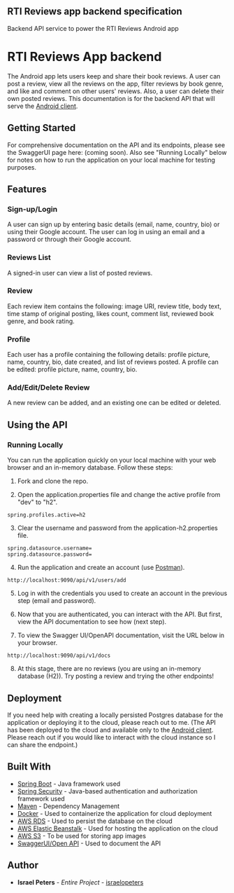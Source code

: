 ## RTI Reviews app backend specification
Backend API service to power the RTI Reviews Android app

# RTI Reviews App backend
The Android app lets users keep and share their book reviews. A user can post a review, view all the reviews on the app, filter reviews by book genre, and like and comment on other users' reviews. Also, a user can delete their own posted reviews. This documentation is for the backend API that will serve the [Android client](https://github.com/israelopeters/rti-reviews-android).

## Getting Started

For comprehensive documentation on the API and its endpoints, please see the SwaggerUI page here: (coming soon). 
Also see "Running Locally" below for notes on how to run the application on your local machine for testing purposes.


## Features

### Sign-up/Login
A user can sign up by entering basic details (email, name, country, bio) or using their Google account. The user can log in using an email and a password or through their Google account.

### Reviews List
A signed-in user can view a list of posted reviews.

### Review
Each review item contains the following: image URI, review title, body text, time stamp of original posting, likes count, comment list, reviewed book genre, and book rating.

### Profile
Each user has a profile containing the following details: profile picture, name, country, bio, date created, and list of reviews posted. A profile can be edited: profile picture, name, country, bio.

### Add/Edit/Delete Review
A new review can be added, and an existing one can be edited or deleted. 

## Using the API

### Running Locally
You can run the application quickly on your local machine with your web browser and an in-memory database. Follow these steps:


1. Fork and clone the repo.

2. Open the application.properties file and change the active profile from "dev" to "h2".

```
spring.profiles.active=h2
```

3. Clear the username and password from the application-h2.properties file.

```
spring.datasource.username=
spring.datasource.password=
```

4. Run the application and create an account (use [Postman](https://www.postman.com/downloads/)).

```
http://localhost:9090/api/v1/users/add
```
5. Log in with the credentials you used to create an account in the previous step (email and password).

6. Now that you are authenticated, you can interact with the API. But first, view the API documentation to see how (next step).

7. To view the Swagger UI/OpenAPI documentation, visit the URL below in your browser.

```
http://localhost:9090/api/v1/docs
```

8. At this stage, there are no reviews (you are using an in-memory database (H2)). Try posting a review and trying the other endpoints!


## Deployment

If you need help with creating a locally persisted Postgres database for the application or deploying it to the cloud, please reach out to me.
(The API has been deployed to the cloud and available only to the [Android client](https://github.com/israelopeters/rti-reviews-android). 
Please reach out if you would like to interact with the cloud instance so I can share the endpoint.)


## Built With

* [Spring Boot](https://spring.io/projects/spring-boot) - Java framework used
* [Spring Security](https://spring.io/projects/spring-security) - Java-based authentication and authorization framework used
* [Maven](https://maven.apache.org/) - Dependency Management
* [Docker](https://www.docker.com/) - Used to containerize the application for cloud deployment
* [AWS RDS](https://aws.amazon.com/rds/) - Used to persist the database on the cloud
* [AWS Elastic Beanstalk](https://aws.amazon.com/elasticbeanstalk/) - Used for hosting the application on the cloud
* [AWS S3](https://aws.amazon.com/s3/) - To be used for storing app images
* [SwaggerUI/Open API](https://swagger.io/tools/swagger-ui/) - Used to document the API

## Author

* **Israel Peters** - *Entire Project* - [israelopeters](https://github.com/israelopeters)
